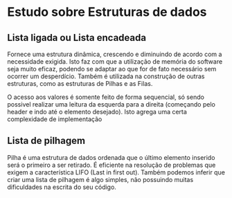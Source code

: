 # Estudo sobre Estruturas de dados

## Lista ligada ou Lista encadeada
Fornece uma estrutura dinâmica, crescendo e diminuindo de acordo com a necessidade exigida. Isto faz com que a utilização de memória do software seja muito eficaz, podendo se adaptar ao que for de fato necessário sem ocorrer um desperdício. Também é utilizada na construção de outras estruturas, como as estruturas de Pilhas e as Filas.

O acesso aos valores é somente feito de forma sequencial, só sendo possivel realizar uma leitura da esquerda para a direita (começando pelo header e indo até o elemento desejado). Isto agrega uma certa complexidade de implementação

## Lista de pilhagem
Pilha é uma estrutura de dados ordenada que o último elemento inserido será o primeiro a ser retirado. É eficiente na resolução de problemas que exigem a característica LIFO (Last in first out). Também podemos inferir que criar uma lista de pilhagem é algo simples, não possuindo muitas dificuldades na escrita do seu código.
